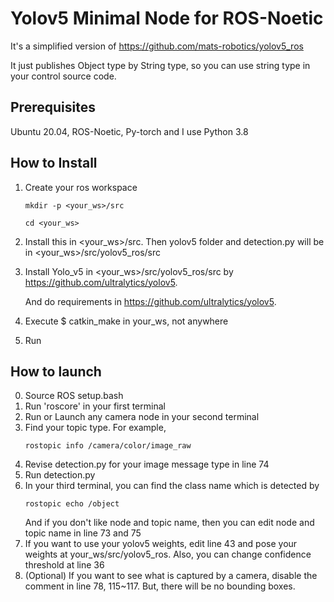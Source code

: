 # Yolov5 Minimal Node for ROS-Noetic
It's a simplified version of https://github.com/mats-robotics/yolov5_ros

It just publishes Object type by String type, so you can use string type in your control source code. 

## Prerequisites
Ubuntu 20.04, ROS-Noetic, Py-torch
and I use Python 3.8

## How to Install
1. Create your ros workspace
    ```
    mkdir -p <your_ws>/src
    
    cd <your_ws>
    ```
    
2. Install this in <your_ws>/src. Then yolov5 folder and detection.py will be in <your_ws>/src/yolov5_ros/src
3. Install Yolo_v5 in <your_ws>/src/yolov5_ros/src by https://github.com/ultralytics/yolov5.

   And do requirements in https://github.com/ultralytics/yolov5.
6. Execute $ catkin_make in your_ws, not anywhere
7. Run

## How to launch
0. Source ROS setup.bash
1. Run 'roscore' in your first terminal
2. Run or Launch any camera node in your second terminal
3. Find your topic type. For example,
    ```
    rostopic info /camera/color/image_raw
    ```
4. Revise detection.py for your image message type in line 74
5. Run detection.py
6. In your third terminal, you can find the class name which is detected by
    ```
    rostopic echo /object
    ```
   And if you don't like node and topic name, then you can edit node and topic name in line 73 and 75
7. If you want to use your yolov5 weights, edit line 43 and pose your weights at your_ws/src/yolov5_ros. Also, you can change confidence threshold at line 36
8. (Optional) If you want to see what is captured by a camera, disable the comment in line 78, 115~117. But, there will be no bounding boxes. 
